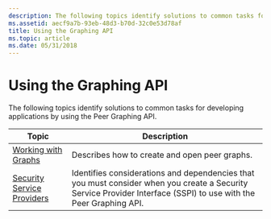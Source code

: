 ```yaml
---
description: The following topics identify solutions to common tasks for developing applications by using the Peer Graphing API.
ms.assetid: aecf9a7b-93eb-48d3-b70d-32c0e53d78af
title: Using the Graphing API
ms.topic: article
ms.date: 05/31/2018
---
```


# Using the Graphing API

The following topics identify solutions to common tasks for developing applications by using the Peer Graphing API.



| Topic                                                        | Description                                                                                                                                                       |
|--------------------------------------------------------------|-------------------------------------------------------------------------------------------------------------------------------------------------------------------|
| [Working with Graphs](working-with-graphs.md)               | Describes how to create and open peer graphs.                                                                                                                     |
| [Security Service Providers](security-service-providers.md) | Identifies considerations and dependencies that you must consider when you create a Security Service Provider Interface (SSPI) to use with the Peer Graphing API. |



 

 

 



